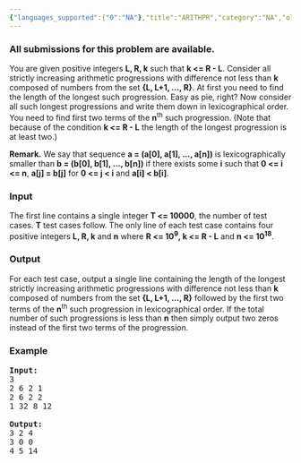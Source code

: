 ```yaml
---
{"languages_supported":{"0":"NA"},"title":"ARITHPR","category":"NA","old_version":true,"problem_code":"ARITHPR","tags":{"0":"NA"},"layout":"problem"}
---
```


<h3> All submissions for this problem are available. </h3><p>
You are given positive integers <b>L, R, k</b> such that <b>k &lt;= R - L</b>. Consider all strictly increasing arithmetic progressions with difference not less than <b>k</b> composed of numbers from the set <b>{L, L+1, ..., R}</b>. At first you need to find the length of the longest such progression. Easy as pie, right? Now consider all such longest progressions and write them down in lexicographical order. You need to find first two terms of the <b>n</b><sup>th</sup> such progression. (Note that because of the condition <b>k &lt;= R - L</b> the length of the longest progression is at least two.)
</p><p></p><p>
<b>Remark.</b> We say that sequence <b>a = (a[0], a[1], ..., a[n])</b> is lexicographically smaller than <b>b = (b[0], b[1], ..., b[n])</b> if there exists some <b>i</b> such that <b>0 &lt;= i &lt;= n</b>, <b>a[j] = b[j]</b> for <b>0 &lt;= j &lt; i</b> and <b>a[i] &lt; b[i]</b>.

<h3>Input</h3>
</p><p> The first line contains a single integer <b>T &lt;= 10000</b>, the number of test cases. <b>T</b> test cases follow. The only line of each test case contains four positive integers <b>L, R, k</b> and <b>n</b> where <b>R &lt;= 10<sup>9</sup>, k &lt;= R - L</b> and <b> n &lt;= 10<sup>18</sup></b>.

<h3>Output</h3>
</p><p> For each test case, output a single line containing the length of the longest strictly increasing arithmetic progressions with difference not less than <b>k</b> composed of numbers from the set <b>{L, L+1, ..., R}</b> followed by the first two terms of the <b>n</b><sup>th</sup> such progression in lexicographical order. If the total number of such progressions is less than <b>n</b> then simply output two zeros instead of the first two terms of the progression.

<h3>Example</h3>

<pre>
<b>Input:</b>
3
2 6 2 1
2 6 2 2
1 32 8 12

<b>Output:</b>
3 2 4
3 0 0
4 5 14
</pre></p>    